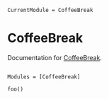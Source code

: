 ```@meta
CurrentModule = CoffeeBreak
```

# CoffeeBreak

Documentation for [CoffeeBreak](https://github.com/markusdemartini/CoffeeBreak.jl).

```@index
```

```@autodocs
Modules = [CoffeeBreak]
```

```@docs
foo()
```